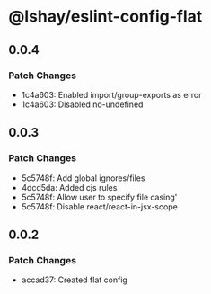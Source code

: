 # @lshay/eslint-config-flat

## 0.0.4

### Patch Changes

- 1c4a603: Enabled import/group-exports as error
- 1c4a603: Disabled no-undefined

## 0.0.3

### Patch Changes

- 5c5748f: Add global ignores/files
- 4dcd5da: Added cjs rules
- 5c5748f: Allow user to specify file casing'
- 5c5748f: Disable react/react-in-jsx-scope

## 0.0.2

### Patch Changes

- accad37: Created flat config
